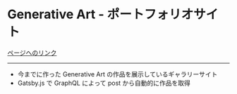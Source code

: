 # Generative Art - ポートフォリオサイト
[ページへのリンク](https://generativeartportfolio.gatsbyjs.io/)

---

- 今までに作った Generative Art の作品を展示しているギャラリーサイト
- Gatsby.js で GraphQL によって post から自動的に作品を取得